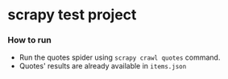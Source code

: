 # scrapy test project
### How to run

* Run the quotes spider using `scrapy crawl quotes` command.
* Quotes' results are already available in `items.json`
